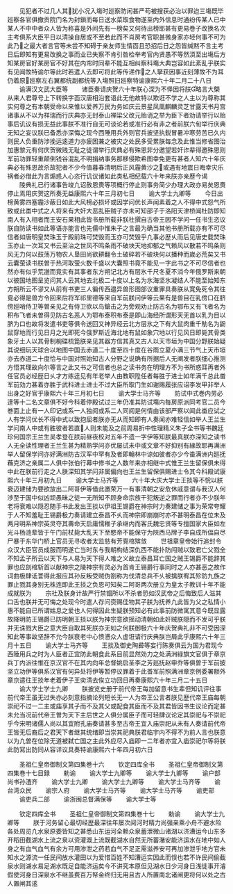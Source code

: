 <!-- { "loadSidebar": true } -->
　　见犯者不过几人其犹小况入塲时廵察防闲甚严苟被搜获必治以罪迨三塲既毕廵察各官俱撤贡院门名为封鎻而每日送水菜取食物遂至内外信息时通纷传某人已中某人不中中者众人皆为称喜是外间先有一榜矣又何待出榜耶甚有更易巻子改换名次主考俱系大臣平日以清操自居或不至若此而不肖房考官职甚微身家亦轻何事不可为此乃之最大者言官等未尝不知碍于亲友师生情靣且恐招后日之怨皆缄黙不言主考日后即知有更易改换之事而业已失察不肯引咎检举考官内贤愚不等然湏至出塲后方知某房官好某房官不好其在内帘时同辈不能互相纠察科塲大典岂容如此紊乱乎朕实有见闻故特谕尔等此时若遣人去即可将此等传递作之人拏获因事近刻薄故不为耳仍着原廵察左右翼都统副都统等入塲照旧廵察特谕康熙六十年二月二十八日
　　谕满汉文武大臣等
　　诸臣奏请庆贺六十年朕心深为不怿因将朕略言大槩从来人君尊号上下转换字靣汉唐相沿套语此无他故特以欺诳不学之人主以为尊称其实何尊之有本朝受命以来惟以爱养万民为务如庆云景星凤凰麒麟灵芝甘露天书月宫诸事从不以为祥瑞而行庆典亦无封泰山禅梁父改元贻诮之举为臣下者劝请举行以贻事后讥议有损无益此事朕不准行自无可谈论若或准行必有非之者前朕六旬举行庆典无知之妄议朕已备悉亦深悔之现今西陲用兵外则官兵披坚执鋭冒暑冲寒劳苦已久内则民人负重防渉挽运逺道力亦疲困兼之被灾之处民多受累朕每念及此惟当修省图治加惠黎元有何庆贺微贱无耻之徒谓举行庆典必有殊恩非分邀望若奸诈辈得邀殊恩则军前功罪轻重颠倒钱谷混乱不明捐纳事务那移侵欺希图幸免更有甚者人知六十年庆典必有殊恩故杀故犯者不少今值暮春清明后正风霾黄沙之或遇有地震日晦幸灾乐祸者必借此为言煽惑人心恣行讥议诸如此类私相纪载六十年来朕亦亲歴今谒
　　陵典礼已行诸事告竣凢诏赦恩赉等项概行停止则事务简少办理大政亦易矣恩赉停止焉用庆贺这所奏无益康熙六十年三月初七日
　　谕大学士九卿等
　　今日出榜黄雾四塞霾沙蔽日如此大风榜必损坏或因学问优长声闻素着之人不得中式怨气所致或此畨中式之人将来有大奸大恶乱臣贼子亦未可知邵子于洛阳天津桥闻杜防即知南人有入相者而王安石果相此皆书册所载非朕杜撰自古帝王因不学问一任书生恣议朕自防读书如此等语亦能言也先儒中惟朱子之言最为确当其他书册所载亦有不可尽信者如唐明皇焚珠玉于殿前珠可焚毁而玉亦可焚毁乎凢事必歴乆而后见唐史载焚珠玉亦止一次耳又书云至治之世风不鸣条雨不破块天地抑郁之气赖风以散若不鸣条则风无力何以鼓荡万物农人垦田尚欲耕翻令土破碎若不破块何以播种而嵗必荒矣又书云囊萤读书朕曽于热河取萤火数千盛以大囊照书竟不能见一字此书之不可尽信者也然亦有似乎荒邈而竟实有其事者东方朔记北方有层氷千尺冬夏不消今年俄罗斯来朝以彼国地图呈览问其人云其地去北极二十度以上名为氷海坚氷凝结人不能至始知东方朔所云不谬又从前有书吏三人徧传西邉异兽形图部议重罪具奏朕从寛免死令其往覔必得是兽方令回来后将军祁里德等来自军前朕问伊等云果有是兽目在乳傍口在脐傍廵哨侍卫等曽亲见之有侍卫欲以鸟鎗击之为旁观劝止防古名为鄂布又有飞者名为积布飞者未曽得见防古名恶人为鄂布泰积布泰是即山海经所谓形天无首以乳为目以脐为口也故将发遣书吏等俱令送回又神异经云北方层氷之下有大鼠肉重千觔名为鼢鼠穿地而行见日月之光即死今俄罗斯近海北地有鼠如象穴地以行见风日即毙其骨类象牙土人以其骨制椀碟梳箆朕亲见其器方信其真又古人以天市垣为中国分野朕始疑其说细玩天球合以地图中国去赤道二十度至四十度在谷雨立夏小满三节气上天市垣亦去赤道二十度恰与中国对照始知古人分野之说确有所据后人无阐发者朕细心推测方悟其理故向尔等言之此又书之可信者也总之读书务在明理方不为书所惑耳再者外任官员必经歴日乆才方练逹见有年老举人由教职陞任者每胜于进士如年满千总此畨军前効力甚着亦胜于武科进士进士不过大臣所取门生如谢赐履张应诏李发甲非举人出身之好官乎康熙六十年三月初七日
　　谕大学士马齐等
　　防试中式巻内劳必逹等十二名文章俱不好今科着停殿试过三年仍准其防试塲内每房原派同考官二员今巻面上止有一人印记或系一人独阅或系二人同阅是何情由该部严察以闻此畨应试之人有学问优长不得中式以致抱屈者朕亦无从而知即有人奏闻亦难轻信如举人王兰生学问南人中或有胜彼者若直人则未能及之前周易折中性理精义朱子全书等书魏廷珍何国宗王兰生吴孝登在朕前昼夜校对五年不遗一字伊等知朕最真朕亦深知之读书人无全读性理者王兰生甚为精熟学问亦优屡试未中或文章不好抑别有縁故耶再满洲举人留保学问亦好满洲防古汉军中罕有及者即翰林中谅如彼者亦少今畨满洲内廵抚蘓克济之亲属二人俱中张伯行幕中修书之人数年来亦相继中式惟王兰生留保俱未得中此在朕前行走之人朕深知其学问非属偏向也王兰生留保俱赐进士令其今科殿试康熙六十年三月初九日
　　谕大学士马齐等
　　六十年大庆大学士王掞等不恱以朕衰迈建储为要欲放出二阿哥伊等借此邀荣万一有事清朝之安危休戚意谓与我汉人何渉至于国中似凶顽愚昧之徒一无所知不顾身命宗族干犯叛逆之罪而行者亦不少朕年老将衰难以隠忍随手书此发出王掞以伊祖王锡爵在神宗时力奏建储之事为荣常夸耀于人不知羞耻王锡爵极力奏请建立泰昌不乆而神宗即崩崩时亦不甚明泰昌在位未及两月明系神宗英灵夺其夀命天启庸懦稚子承继内而客氏魏忠贤等专擅国家大臣如左光斗杨涟辈皆于午门前杖毙大乱天下至愍帝不能保守为陜西马牌子李自成所偪自尽尸暴于东华门桥上官员无寻收者太监慈有芳覔棺殡敛
　　世祖章皇帝始行追封令众汉大臣官员成服而明遂亡当时东与我朝构结深仇西不能扑防闯贼以致君亡父戮全不知孟子所云以天下与人易为天下得人难之义故立泰昌耳亡国之贼王锡爵不能辞其罪也应剖棺斩首以献神宗之陵神宗有灵必为首肯王锡爵行事同时之人亦甚恶之故作词曲极肆诋詈得此报应其孙反叛受贼伪劄称为伐清总兵不乆被擒朕宥其殄防九族之罪止戮其身别无株连即此王掞之负恩可知矣二阿哥两次册立为皇太子教训十年不能成就朕为
　　宗社及朕身计故严行禁锢所以不杀者恐如汉武帝之后悔致后人滋其口舌也朕并无可悔之处现今时遣人存问赍赐佳物其子朕为抚养凢此皆为父之私情小惠不能自已所谓姑息之爱也人何得因此生疑朕预知必有此事前防微寓其意今既显露故降明防王锡爵已防明朝王掞以朕为神宗意欲摇动清朝如此奸贼朕隠而不发可乎朕并无诛戮大臣之意大臣自取其死朕亦无如之何朕御极六十年庆贺典礼非不可受因深知此等事故坚辞不允今朕衰老中心愤懑众人虚诳请行庆典朕岂屑此乎康熙六十年三月十五日
　　谕大学士马齐等
　　王掞及御史陶彛等妄行陈奏俱云为国为君现今西陲用兵之时为人臣者正宜防此朝食此系目前显然効力之处满洲緑旗文官俱于章京兵丁内派往惟在京汉官不在其内向年总督姚启圣李之芳廵抚赵申乔等俱曽于军前披坚立功伊等俱系汉官有何异处将伊等暂停议罪着于此畨军前照满洲章京例委署额外章京遣往王掞年老着伊子王奕清去俟立功回日再奏康熙六十年三月二十五日
　　谕大学士学士九卿
　　朕披览史册于前代帝王每加留意书生辈但知讥评往事前代帝王虽无过失亦必刻意指摘论列短长无一人为帝王公言者朕见歴代帝王庙每朝崇祀不过一二主或庙享其子而不及其父或配食其臣而不及其君皆因书生议论而定甚未允当况前代帝王曽为天下主后世之人俱分属臣子而可轻肆议论定其崇祀与不崇祀乎今宋明诸儒人尚以其宜附孔庙奏请甚多至古帝王宜入庙崇祀从未有人奏请前代帝王皆无后裔后之君天下者继其统绪即当崇其祀典朕君临宇内不得不为前人言也朕意以为凢曽在位除无道被弑亡国之主此外应尽入庙即一二年者亦宜入庙崇祀尔等将朕此防冩出防同从容详议具奏特谕康熙六十年四月初六日




　　圣祖仁皇帝御制文第四集巻十六
　　钦定四库全书
　　圣祖仁皇帝御制文第四集巻十七目録
　　勅谕
　　谕大学士九卿等
　　谕大学士九卿等
　　谕户部尚书孙渣齐
　　谕大学士九卿
　　谕大学士九卿等
　　谕大学士马齐等
　　谕台湾众民
　　谕宗人府
　　谕大学士马齐等
　　谕大学士马齐等
　　谕吏部
　　谕吏兵二部
　　谕浙闽总督满保等
　　谕大学士等















　　钦定四库全书
　　圣祖仁皇帝御制文第四集巻十七
　　勅谕
　　谕大学士九卿等
　　朕于河务留心最切经歴最深往年屡次阅河时精力尚强亲乘小舟不避水险各处周览凢水泉原委皆知之甚悉山东运河全赖众泉蓄泄微山诸湖以济漕运今山东多开稻田截湖水上流之泉以资灌溉上流既截湖水自然无所蓄潴安能济运水在地中如人身之有血气血气有余方可用渗泄之药若血气不足正需滋养安可再加渗泄乎地方官未知水之源流一任民间放水灌田以为爱惜百姓不知漕运实因此而悮也若不许民间偷截泉水则湖水易足湖水既足自能济运矣今不讲究本原但见湖水日少河身日浅徒事开濬假使河身日深泉水不继虽费百万帑金终归无用且古人所置南北诸闸更将何以处之古人置闸其逺
